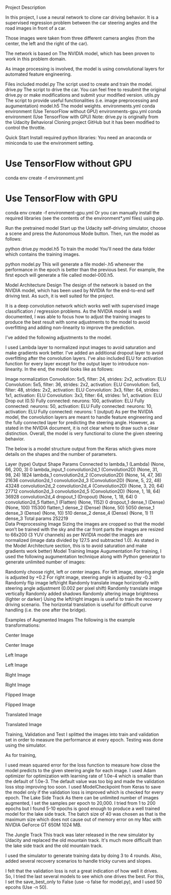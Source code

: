 Project Description

In this project, I use a neural network to clone car driving behavior. It is a supervised regression problem between the car steering angles and the road images in front of a car.

Those images were taken from three different camera angles (from the center, the left and the right of the car).

The network is based on The NVIDIA model, which has been proven to work in this problem domain.

As image processing is involved, the model is using convolutional layers for automated feature engineering.

Files included
model.py The script used to create and train the model.
drive.py The script to drive the car. You can feel free to resubmit the original drive.py or make modifications and submit your modified version.
utils.py The script to provide useful functionalities (i.e. image preprocessing and augumentation)
model.h5 The model weights.
environments.yml conda environment (Use TensorFlow without GPU)
environments-gpu.yml conda environment (Use TensorFlow with GPU)
Note: drive.py is originally from the Udacity Behavioral Cloning project GitHub but it has been modified to control the throttle.

Quick Start
Install required python libraries:
You need an anaconda or miniconda to use the environment setting.

# Use TensorFlow without GPU
conda env create -f environment.yml 

# Use TensorFlow with GPU
conda env create -f environment-gpu.yml
Or you can manually install the required libraries (see the contents of the environment*.yml files) using pip.

Run the pretrained model
Start up the Udacity self-driving simulator, choose a scene and press the Autonomous Mode button. Then, run the model as follows:

python drive.py model.h5
To train the model
You'll need the data folder which contains the training images.

python model.py
This will generate a file model-<epoch>.h5 whenever the performance in the epoch is better than the previous best. For example, the first epoch will generate a file called model-000.h5.

Model Architecture Design
The design of the network is based on the NVIDIA model, which has been used by NVIDIA for the end-to-end self driving test. As such, it is well suited for the project.

It is a deep convolution network which works well with supervised image classification / regression problems. As the NVIDIA model is well documented, I was able to focus how to adjust the training images to produce the best result with some adjustments to the model to avoid overfitting and adding non-linearity to improve the prediction.

I've added the following adjustments to the model.

I used Lambda layer to normalized input images to avoid saturation and make gradients work better.
I've added an additional dropout layer to avoid overfitting after the convolution layers.
I've also included ELU for activation function for every layer except for the output layer to introduce non-linearity.
In the end, the model looks like as follows:

Image normalization
Convolution: 5x5, filter: 24, strides: 2x2, activation: ELU
Convolution: 5x5, filter: 36, strides: 2x2, activation: ELU
Convolution: 5x5, filter: 48, strides: 2x2, activation: ELU
Convolution: 3x3, filter: 64, strides: 1x1, activation: ELU
Convolution: 3x3, filter: 64, strides: 1x1, activation: ELU
Drop out (0.5)
Fully connected: neurons: 100, activation: ELU
Fully connected: neurons: 50, activation: ELU
Fully connected: neurons: 10, activation: ELU
Fully connected: neurons: 1 (output)
As per the NVIDIA model, the convolution layers are meant to handle feature engineering and the fully connected layer for predicting the steering angle. However, as stated in the NVIDIA document, it is not clear where to draw such a clear distinction. Overall, the model is very functional to clone the given steering behavior.

The below is a model structure output from the Keras which gives more details on the shapes and the number of parameters.

Layer (type)	Output Shape	Params	Connected to
lambda_1 (Lambda)	(None, 66, 200, 3)	0	lambda_input_1
convolution2d_1 (Convolution2D)	(None, 31, 98, 24)	1824	lambda_1
convolution2d_2 (Convolution2D)	(None, 14, 47, 36)	21636	convolution2d_1
convolution2d_3 (Convolution2D)	(None, 5, 22, 48)	43248	convolution2d_2
convolution2d_4 (Convolution2D)	(None, 3, 20, 64)	27712	convolution2d_3
convolution2d_5 (Convolution2D)	(None, 1, 18, 64)	36928	convolution2d_4
dropout_1 (Dropout)	(None, 1, 18, 64)	0	convolution2d_5
flatten_1 (Flatten)	(None, 1152)	0	dropout_1
dense_1 (Dense)	(None, 100)	115300	flatten_1
dense_2 (Dense)	(None, 50)	5050	dense_1
dense_3 (Dense)	(None, 10)	510	dense_2
dense_4 (Dense)	(None, 1)	11	dense_3
Total params	252219	
Data Preprocessing
Image Sizing
the images are cropped so that the model won’t be trained with the sky and the car front parts
the images are resized to 66x200 (3 YUV channels) as per NVIDIA model
the images are normalized (image data divided by 127.5 and subtracted 1.0). As stated in the Model Architecture section, this is to avoid saturation and make gradients work better)
Model Training
Image Augumentation
For training, I used the following augumentation technique along with Python generator to generate unlimited number of images:

Randomly choose right, left or center images.
For left image, steering angle is adjusted by +0.2
For right image, steering angle is adjusted by -0.2
Randomly flip image left/right
Randomly translate image horizontally with steering angle adjustment (0.002 per pixel shift)
Randomly translate image vertically
Randomly added shadows
Randomly altering image brightness (lighter or darker)
Using the left/right images is useful to train the recovery driving scenario. The horizontal translation is useful for difficult curve handling (i.e. the one after the bridge).

Examples of Augmented Images
The following is the example transformations:

Center Image

Center Image

Left Image

Left Image

Right Image

Right Image

Flipped Image

Flipped Image

Translated Image

Translated Image

Training, Validation and Test
I splitted the images into train and validation set in order to measure the performance at every epoch. Testing was done using the simulator.

As for training,

I used mean squared error for the loss function to measure how close the model predicts to the given steering angle for each image.
I used Adam optimizer for optimization with learning rate of 1.0e-4 which is smaller than the default of 1.0e-3. The default value was too big and made the validation loss stop improving too soon.
I used ModelCheckpoint from Keras to save the model only if the validation loss is improved which is checked for every epoch.
The Lake Side Track
As there can be unlimited number of images augmented, I set the samples per epoch to 20,000. I tried from 1 to 200 epochs but I found 5-10 epochs is good enough to produce a well trained model for the lake side track. The batch size of 40 was chosen as that is the maximum size which does not cause out of memory error on my Mac with NVIDIA GeForce GT 650M 1024 MB.

The Jungle Track
This track was later released in the new simulator by Udacity and replaced the old mountain track. It's much more difficuilt than the lake side track and the old mountain track.

I used the simulator to generate training data by doing 3 to 4 rounds. Also, added several recovery scenarios to handle tricky curves and slopes.

I felt that the validation loss is not a great indication of how well it drives. So, I tried the last several models to see which one drives the best. For this, I set the save_best_only to False (use -o false for model.py), and I used 50 epcohs (Use -n 50).
